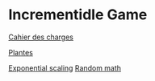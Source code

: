 # Incrementidle Game

[Cahier des charges](https://docs.google.com/document/d/1rfu7JPeEvEg8vAhFEDweMLiLqUvJ3zJgPcICbubQ01c/edit)

[Plantes](https://docs.google.com/document/d/1o3xIrXWXFTrJ4zDVPd8eF_FBdSTMi1RwLFCdqWqsX8E/edit)

[Exponential scaling](http://mrhen.com/blog/?p=110)
[Random math](https://www.reddit.com/r/incremental_games/comments/3yi29q/help_with_arithmetic_progress_function_get_max_to/)
